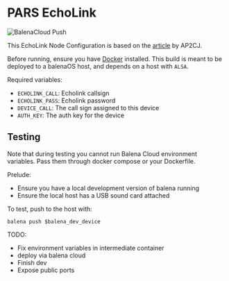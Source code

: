# PARS EchoLink

![BalenaCloud Push](https://github.com/amingilani/pars-echolink/workflows/BalenaCloud%20Push/badge.svg)

This EchoLink Node Configuration is based on the [article](http://www.pakhams.com/index.php?option=com_content&view=article&id=178:pi3echolink&catid=45:misc&Itemid=158) by AP2CJ.

Before running, ensure you have [Docker](https://docs.docker.com/get-docker/) installed. This build is meant to be deployed to a balenaOS host, and depends on a host with `ALSA`.

Required variables:

- `ECHOLINK_CALL`: Echolink callsign
- `ECHOLINK_PASS`: Echolink password
- `DEVICE_CALL`: The call sign assigned to this device
- `AUTH_KEY`: The auth key for the device

## Testing

Note that during testing you cannot run Balena Cloud environment variables. Pass them through docker compose or your Dockerfile.

Prelude:

+ Ensure you have a local development version of balena running
+ Ensure the local host has a USB sound card attached

To test, push to the host with:

```
balena push $balena_dev_device
```


TODO:

+ Fix environment variables in intermediate container
+ deploy via balena cloud
+ Finish dev
+ Expose public ports
